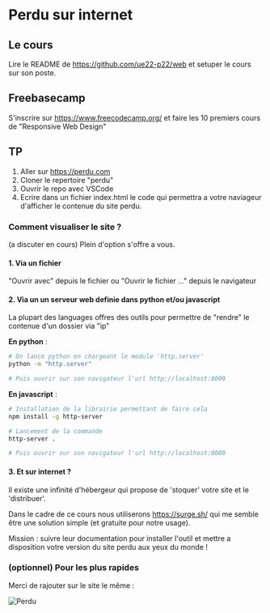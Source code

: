 # Perdu sur internet

## Le cours

Lire le README de https://github.com/ue22-p22/web et setuper le cours sur son poste.

## Freebasecamp

S'inscrire sur https://www.freecodecamp.org/ et faire les 10 premiers cours de "Responsive Web Design"

## TP

1. Aller sur https://perdu.com
2. Cloner le repertoire "perdu"
3. Ouvrir le repo avec VSCode
4. Ecrire dans un fichier index.html le code qui permettra a votre naviageur d'afficher le contenue du site perdu.

### Comment visualiser le site ?

(a discuter en cours)
Plein d'option s'offre a vous.

#### 1. Via un fichier

"Ouvrir avec" depuis le fichier ou "Ouvrir le fichier ..." depuis le navigateur

#### 2. Via un un serveur web definie dans python et/ou javascript

La plupart des languages offres des outils pour permettre de "rendre" le contenue d'un dossier via "ip"

**En python** :

```bash
# On lance python en chargeant le module 'http.server'
python -m "http.server"

# Puis ouvrir sur son navigateur l'url http://localhost:8000
```

**En javascript** :

```bash
# Installation de la librairie permettant de faire cela
npm install -g http-server

# Lancement de la commande
http-server .

# Puis ouvrir sur son navigateur l'url http://localhost:8080
```

#### 3. Et sur internet ?

Il existe une infinité d'hébergeur qui propose de 'stoquer' votre site et le 'distribuer'. 

Dans le cadre de ce cours nous utiliserons https://surge.sh/ qui me semble être une solution simple (et gratuite pour notre usage).

Mission : suivre leur documentation pour installer l'outil et mettre a disposition votre version du site perdu aux yeux du monde !

### (optionnel) Pour les plus rapides

Merci de rajouter sur le site le même :

![Perdu](https://tenor.com/fr/view/confused-meme-lost-john-travolta-office-gif-7666840)